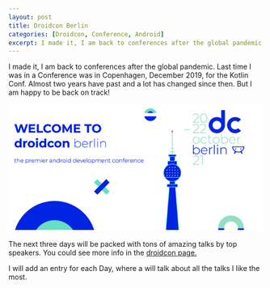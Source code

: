 ```yaml
---
layout: post
title: Droidcon Berlin
categories: [Droidcon, Conference, Android]
excerpt: I made it, I am back to conferences after the global pandemic. Last time I was in a Conference was in...
---
```


I made it, I am back to conferences after the global pandemic. Last time I was in a Conference was in Copenhagen, December 2019, for the Kotlin Conf.
Almost two years have past and a lot has changed since then. But I am happy to be back on track!

![Droidcon](../images/droidcon.png)

The next three days will be packed with tons of amazing talks by top speakers. You could see more info in the [droidcon page.](https://www.berlin.droidcon.com/)

I will add an entry for each Day, where a will talk about all the talks I like the most.